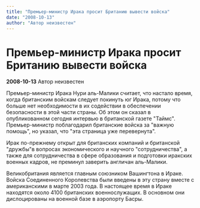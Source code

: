 ```yaml
---
title: "Премьер-министр Ирака просит Британию вывести войска"
date: "2008-10-13"
author: "Автор неизвестен"
---
```


# Премьер-министр Ирака просит Британию вывести войска

**2008-10-13** Автор неизвестен

Премьер-министр Ирака Нури аль-Малики считает, что настало время, когда британским войскам следует покинуть юг Ирака, потому что больше нет необходимости в их содействии в обеспечении безопасности в этой части страны. Об этом он сказал в опубликованном сегодня интервью в британской газете "Таймс". Премьер-министр поблагодарил британские войска за "важную помощь", но указал, что "эта страница уже перевернута".

Ирак по-прежнему открыт для британских компаний и британской "дружбы"в вопросах экономического и научного "сотрудничества", а также для сотрудничества в сфере образования и подготовки иракских военных кадров, не преминул заверить англичан аль-Малики.

Великобритания является главным союзником Вашингтона в Ираке. Войска Соединенного Королевства были введены в эту страну вместе с американскими в марте 2003 года. В настоящее время в Ираке находятся около 4100 британских военнослужащих. В основном они дислоцированы на военной базе в аэропорту Басры.